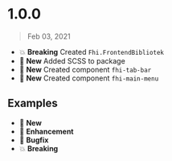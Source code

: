 # 1.0.0
> Feb 03, 2021

* :boom: **Breaking** Created `Fhi.FrontendBibliotek`
* :nut_and_bolt: **New** Added SCSS to package
* :nut_and_bolt: **New** Created component `fhi-tab-bar`
* :nut_and_bolt: **New** Created component `fhi-main-menu`


## Examples
* :nut_and_bolt: **New**
* :tada: **Enhancement**
* :bug: **Bugfix**
* :boom: **Breaking**